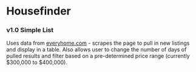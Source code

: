 # Housefinder

### v1.0 Simple List

Uses data from [everyhome.com](http://everyhome.com "Every Home") - scrapes the page to pull in new listings and display in a table. Also allows user to change the number of days of pulled results and filter based on a pre-determined price range (currently $300,000 to $400,000).
